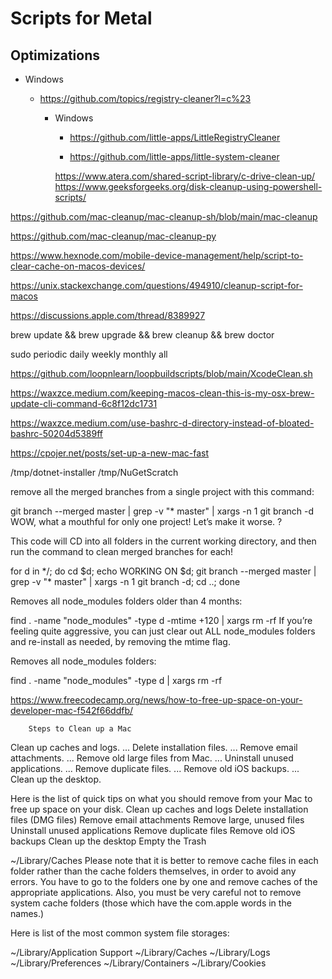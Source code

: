 # Scripts for Metal


## Optimizations

*   Windows

    *   https://github.com/topics/registry-cleaner?l=c%23

        *   Windows

            *   https://github.com/little-apps/LittleRegistryCleaner

            *   https://github.com/little-apps/little-system-cleaner

            https://www.atera.com/shared-script-library/c-drive-clean-up/
            https://www.geeksforgeeks.org/disk-cleanup-using-powershell-scripts/



https://github.com/mac-cleanup/mac-cleanup-sh/blob/main/mac-cleanup

https://github.com/mac-cleanup/mac-cleanup-py

https://www.hexnode.com/mobile-device-management/help/script-to-clear-cache-on-macos-devices/

https://unix.stackexchange.com/questions/494910/cleanup-script-for-macos

https://discussions.apple.com/thread/8389927

brew update && brew upgrade && brew cleanup && brew doctor

sudo periodic daily weekly monthly all

https://github.com/loopnlearn/loopbuildscripts/blob/main/XcodeClean.sh

https://waxzce.medium.com/keeping-macos-clean-this-is-my-osx-brew-update-cli-command-6c8f12dc1731

https://waxzce.medium.com/use-bashrc-d-directory-instead-of-bloated-bashrc-50204d5389ff

https://cpojer.net/posts/set-up-a-new-mac-fast


/tmp/dotnet-installer
/tmp/NuGetScratch

remove all the merged branches from a single project with this command:

git branch --merged master | grep -v "\* master" | xargs -n 1 git branch -d
WOW, what a mouthful for only one project! Let’s make it worse. ?

This code will CD into all folders in the current working directory, and then run the command to clean merged branches for each!

for d in */; do cd $d; echo WORKING ON $d; git branch --merged master | grep -v "\* master" | xargs -n 1 git branch -d; cd ..; done


Removes all node_modules folders older than 4 months:

find . -name "node_modules" -type d -mtime +120 | xargs rm -rf
If you’re feeling quite aggressive, you can just clear out ALL node_modules folders and re-install as needed, by removing the mtime flag.

Removes all node_modules folders:

find . -name "node_modules" -type d | xargs rm -rf

https://www.freecodecamp.org/news/how-to-free-up-space-on-your-developer-mac-f542f66ddfb/



        Steps to Clean up a Mac
Clean up caches and logs. ...
Delete installation files. ...
Remove email attachments. ...
Remove old large files from Mac. ...
Uninstall unused applications. ...
Remove duplicate files. ...
Remove old iOS backups. ...
Clean up the desktop.


Here is the list of quick tips on what you should remove from your Mac to free up space on your disk.
Clean up caches and logs
Delete installation files (DMG files)
Remove email attachments
Remove large, unused files
Uninstall unused applications
Remove duplicate files
Remove old iOS backups
Clean up the desktop
Empty the Trash


~/Library/Caches 
Please note that it is better to remove cache files in each folder rather than the cache folders themselves, in order to avoid any errors. You have to go to the folders one by one and remove caches of the appropriate applications. Also, you must be very careful not to remove system cache folders (those which have the com.apple words in the names.)

Here is list of the most common system file storages:

~/Library/Application Support
~/Library/Caches
~/Library/Logs
~/Library/Preferences
~/Library/Containers
~/Library/Cookies